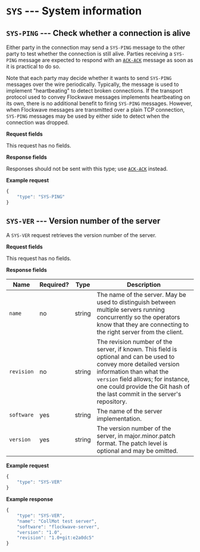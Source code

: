 # `SYS` --- System information

## `SYS-PING` --- Check whether a connection is alive

Either party in the connection may send a `SYS-PING` message to the other party to test whether the connection is still alive. Parties receiving a `SYS-PING` message are expected to respond with an [`ACK-ACK`](ack.md#ack-ack-positive-acknowledgment) message as soon as it is practical to do so.

Note that each party may decide whether it wants to send `SYS-PING` messages over the wire periodically. Typically, the message is used to implement "heartbeating" to detect broken connections. If the transport protocol used to convey Flockwave messages implements heartbeating on its own, there is no additional benefit to firing `SYS-PING` messages. However, when Flockwave messages are transmitted over a plain TCP connection, `SYS-PING` messages may be used by either side to detect when the connection was dropped.

**Request fields**

This request has no fields.

**Response fields**

Responses should not be sent with this type; use [`ACK-ACK`](#ack-ack-positive-acknowledgment) instead.

**Example request**
```js
{
    "type": "SYS-PING"
}
```

## `SYS-VER` --- Version number of the server

A `SYS-VER` request retrieves the version number of the server.

**Request fields**

This request has no fields.

**Response fields**

Name | Required? | Type | Description
---- | --------- | ---- | -----------
`name` | no | string | The name of the server. May be used to distinguish between multiple servers running concurrently so the operators know that they are connecting to the right server from the client.
`revision` | no | string | The revision number of the server, if known. This field is optional and can be used to convey more detailed version information than what the `version` field allows; for instance, one could provide the Git hash of the last commit in the server's repository.
`software` | yes | string | The name of the server implementation.
`version` | yes | string | The version number of the server, in major.minor.patch format. The patch level is optional and may be omitted.

**Example request**
```js
{
    "type": "SYS-VER"
}
```

**Example response**
```js
{
    "type": "SYS-VER",
    "name": "CollMot test server",
    "software": "flockwave-server",
    "version": "1.0",
    "revision": "1.0+git:e2a0dc5"
}
```


